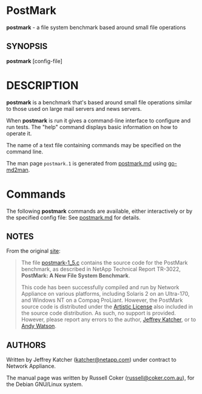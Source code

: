 # PostMark

**postmark** - a file system benchmark based around small file operations


SYNOPSIS
--------

__postmark__ [config-file]

# DESCRIPTION

**postmark** is a benchmark that's based around small file operations similar to those used on large mail servers and news servers.

When **postmark** is run it gives a command-line interface to configure and run tests. The "help" command displays basic information on how to operate it.

The name of a text file containing commands may be specified on the command line.

The man page `postmark.1` is generated from [postmark.md](postmark.md) using [go-md2man](https://github.com/cpuguy83/go-md2man).


# Commands

The following **postmark** commands are available, either interactively or by the specified config file: See [postmark.md](postmark.md) for details.


NOTES
-----

From the original [site](http://www.netapp.com/tech_library/postmark.html):

> The file [postmark-1_5.c](postmark-1_5.c) contains the source code for the PostMark benchmark, as described in NetApp Technical Report TR-3022, __PostMark: A New File System Benchmark__.
> 
> This code has been successfully compiled and run by Network Appliance on various platforms, including Solaris 2 on an Ultra-170, and Windows NT on a Compaq ProLiant. However, the PostMark source code is distributed under the [Artistic License](LICENSE) also included in the source code distribution. As such, no support is provided. However, please report any errors to the author, [Jeffrey Katcher](katcher@netapp.com), or to [Andy Watson](watson@netapp.com).


AUTHORS
-------

Written by Jeffrey Katcher (katcher@netapp.com) under contract to Network Appliance.

The manual page was written by Russell Coker (russell@coker.com.au),
for the Debian GNU/Linux system.
